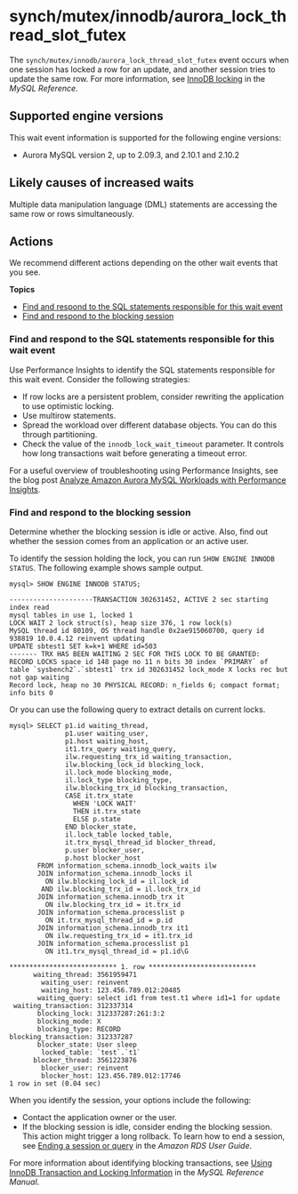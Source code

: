 # synch/mutex/innodb/aurora\_lock\_thread\_slot\_futex<a name="ams-waits.waitsynch"></a>

The `synch/mutex/innodb/aurora_lock_thread_slot_futex` event occurs when one session has locked a row for an update, and another session tries to update the same row\. For more information, see [InnoDB locking](https://dev.mysql.com/doc/refman/5.7/en/innodb-locking.html) in the *MySQL Reference*\.



## Supported engine versions<a name="ams-waits.waitsynch.versions"></a>

This wait event information is supported for the following engine versions:
+ Aurora MySQL version 2, up to 2\.09\.3, and 2\.10\.1 and 2\.10\.2

## Likely causes of increased waits<a name="ams-waits.waitsynch.causes"></a>

Multiple data manipulation language \(DML\) statements are accessing the same row or rows simultaneously\.

## Actions<a name="ams-waits.waitsynch.actions"></a>

We recommend different actions depending on the other wait events that you see\.

**Topics**
+ [Find and respond to the SQL statements responsible for this wait event](#ams-waits.waitsynch.actions.id)
+ [Find and respond to the blocking session](#ams-waits.waitsynch.actions.blocker)

### Find and respond to the SQL statements responsible for this wait event<a name="ams-waits.waitsynch.actions.id"></a>

Use Performance Insights to identify the SQL statements responsible for this wait event\. Consider the following strategies:
+ If row locks are a persistent problem, consider rewriting the application to use optimistic locking\.
+ Use multirow statements\.
+ Spread the workload over different database objects\. You can do this through partitioning\.
+ Check the value of the `innodb_lock_wait_timeout` parameter\. It controls how long transactions wait before generating a timeout error\.

For a useful overview of troubleshooting using Performance Insights, see the blog post [Analyze Amazon Aurora MySQL Workloads with Performance Insights](https://aws.amazon.com/blogs/database/analyze-amazon-aurora-mysql-workloads-with-performance-insights/)\.

### Find and respond to the blocking session<a name="ams-waits.waitsynch.actions.blocker"></a>

Determine whether the blocking session is idle or active\. Also, find out whether the session comes from an application or an active user\.

To identify the session holding the lock, you can run `SHOW ENGINE INNODB STATUS`\. The following example shows sample output\.

```
mysql> SHOW ENGINE INNODB STATUS;

---------------------TRANSACTION 302631452, ACTIVE 2 sec starting index read
mysql tables in use 1, locked 1
LOCK WAIT 2 lock struct(s), heap size 376, 1 row lock(s)
MySQL thread id 80109, OS thread handle 0x2ae915060700, query id 938819 10.0.4.12 reinvent updating
UPDATE sbtest1 SET k=k+1 WHERE id=503
------- TRX HAS BEEN WAITING 2 SEC FOR THIS LOCK TO BE GRANTED:
RECORD LOCKS space id 148 page no 11 n bits 30 index `PRIMARY` of table `sysbench2`.`sbtest1` trx id 302631452 lock_mode X locks rec but not gap waiting
Record lock, heap no 30 PHYSICAL RECORD: n_fields 6; compact format; info bits 0
```

Or you can use the following query to extract details on current locks\.

```
mysql> SELECT p1.id waiting_thread,
              p1.user waiting_user,
              p1.host waiting_host,
              it1.trx_query waiting_query,        
              ilw.requesting_trx_id waiting_transaction, 
              ilw.blocking_lock_id blocking_lock, 
              il.lock_mode blocking_mode,
              il.lock_type blocking_type,
              ilw.blocking_trx_id blocking_transaction,
              CASE it.trx_state 
                WHEN 'LOCK WAIT' 
                THEN it.trx_state 
                ELSE p.state 
              END blocker_state, 
              il.lock_table locked_table,        
              it.trx_mysql_thread_id blocker_thread, 
              p.user blocker_user, 
              p.host blocker_host 
       FROM information_schema.innodb_lock_waits ilw 
       JOIN information_schema.innodb_locks il 
         ON ilw.blocking_lock_id = il.lock_id 
        AND ilw.blocking_trx_id = il.lock_trx_id
       JOIN information_schema.innodb_trx it 
         ON ilw.blocking_trx_id = it.trx_id
       JOIN information_schema.processlist p 
         ON it.trx_mysql_thread_id = p.id 
       JOIN information_schema.innodb_trx it1 
         ON ilw.requesting_trx_id = it1.trx_id 
       JOIN information_schema.processlist p1 
         ON it1.trx_mysql_thread_id = p1.id\G

*************************** 1. row ***************************
      waiting_thread: 3561959471
        waiting_user: reinvent
        waiting_host: 123.456.789.012:20485
       waiting_query: select id1 from test.t1 where id1=1 for update
 waiting_transaction: 312337314
       blocking_lock: 312337287:261:3:2
       blocking_mode: X
       blocking_type: RECORD
blocking_transaction: 312337287
       blocker_state: User sleep
        locked_table: `test`.`t1`
      blocker_thread: 3561223876
        blocker_user: reinvent
        blocker_host: 123.456.789.012:17746
1 row in set (0.04 sec)
```

When you identify the session, your options include the following:
+ Contact the application owner or the user\.
+ If the blocking session is idle, consider ending the blocking session\. This action might trigger a long rollback\. To learn how to end a session, see [Ending a session or query](https://docs.aws.amazon.com/AmazonRDS/latest/UserGuide/Appendix.MySQL.CommonDBATasks.html#Appendix.MySQL.CommonDBATasks.End) in the *Amazon RDS User Guide*\.

For more information about identifying blocking transactions, see [Using InnoDB Transaction and Locking Information](https://dev.mysql.com/doc/refman/5.7/en/innodb-information-schema-examples.html) in the *MySQL Reference Manual*\.